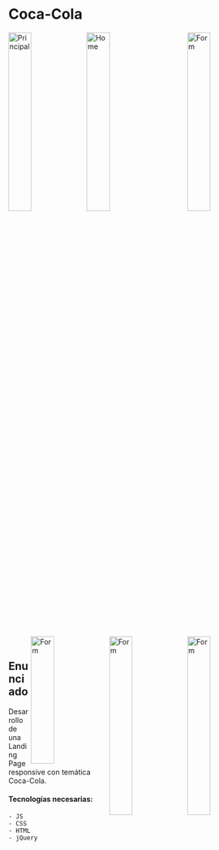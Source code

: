 # Coca-Cola

<div>
<img align="left" src="https://user-images.githubusercontent.com/58791994/128064128-e69b8f20-0cc8-4759-990e-950693d33e96.jpeg" alt="Principal" width="30%" />
<img align="center" src="https://user-images.githubusercontent.com/58791994/128064294-874d627d-9119-4bb0-b81c-67bfdcfe3f4f.jpeg" alt="Home" width="30%"/>
<img align="right" src="https://user-images.githubusercontent.com/58791994/128064311-e449ba32-b8b8-4a0d-b9a4-357b0da36c4a.jpeg" alt="Form" width="30%"/>
</div>
<br>
<div>
<img align="right" src="https://user-images.githubusercontent.com/58791994/128064315-19c5c0d4-6129-479d-8d0a-9c11dc63939d.jpeg" alt="Form" width="30%"/>
<img align="right" src="https://user-images.githubusercontent.com/58791994/128064328-9e873ae3-a9fd-44e7-8aa0-15f5dc230016.jpeg" alt="Form" width="30%"/>
</div>
<div>
    <img align="right" src="https://user-images.githubusercontent.com/58791994/128065504-44f01171-e862-41e4-b8c6-86ca7d5ca44f.png" alt="Form" width="30%" height="250px"/>
</div>
<br>

## Enunciado

Desarrollo de una Landing Page responsive con temática Coca-Cola.

#### Tecnologías necesarias:
    - JS
    - CSS
    - HTML
    - jQuery
